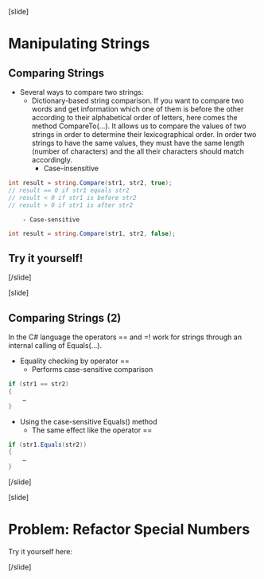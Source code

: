 [slide]
# Manipulating Strings

## Comparing Strings
- Several ways to compare two strings:
    - Dictionary-based string comparison. If you want to compare two words and get information which one of them is before the other according to their alphabetical order of letters, here comes the method CompareTo(…). It allows us to compare the values of two strings in order to determine their lexicographical order. In order two strings to have the same values, they must have the same length (number of characters) and the all their characters should match accordingly.
        - Case-insensitive

```csharp
int result = string.Compare(str1, str2, true);
// result == 0 if str1 equals str2
// result < 0 if str1 is before str2
// result > 0 if str1 is after str2	
```
        - Case-sensitive

```csharp
int result = string.Compare(str1, str2, false);
```


## Try it yourself!

[/slide]

[slide]
## Comparing Strings (2)
In the C# language the operators == and =! work for strings through an internal calling of Equals(…).
- Equality checking by operator ==
    - Performs case-sensitive comparison
```csharp
if (str1 == str2)
{
    …
}	
```
- Using the case-sensitive Equals() method
    - The same effect like the operator ==
```csharp
if (str1.Equals(str2))
{
    …
}	
```

[/slide]

[slide]
# Problem: Refactor Special Numbers


Try it yourself here: 

[/slide]


